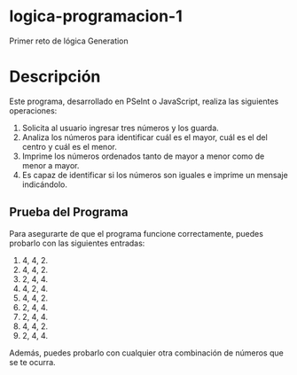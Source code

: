 # logica-programacion-1
Primer reto de lógica Generation

# Descripción

Este programa, desarrollado en PSeInt o JavaScript, realiza las siguientes operaciones:

1. Solicita al usuario ingresar tres números y los guarda.
2. Analiza los números para identificar cuál es el mayor, cuál es el del centro y cuál es el menor.
3. Imprime los números ordenados tanto de mayor a menor como de menor a mayor.
4. Es capaz de identificar si los números son iguales e imprime un mensaje indicándolo.

## Prueba del Programa

Para asegurarte de que el programa funcione correctamente, puedes probarlo con las siguientes entradas:

1. 4, 4, 2.
2. 4, 4, 2.
3. 2, 4, 4.
4. 4, 2, 4.
5. 4, 4, 2.
6. 2, 4, 4.
7. 2, 4, 4.
8. 4, 4, 2.
9. 2, 4, 4.

Además, puedes probarlo con cualquier otra combinación de números que se te ocurra.
